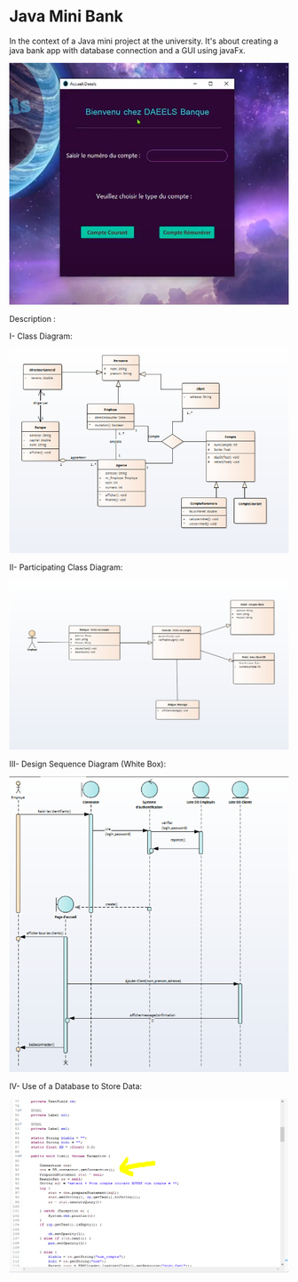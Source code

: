 # Java Mini Bank

In the context of a Java mini project at the university.
It's about creating a java bank app with database connection and a GUI using javaFx.

![Screenshot](home.png)


Description : 

I- Class Diagram:



![Screenshot](1.png)





II- Participating Class Diagram:



![Screenshot](2.png)



III- Design Sequence Diagram (White Box):



![Screenshot](3.png)


IV- Use of a Database to Store Data:


![Screenshot](4.png)


